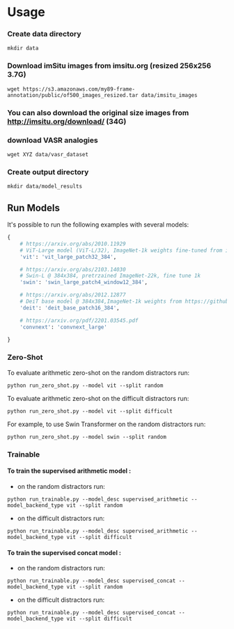 # Usage
### Create data directory
```commandline
mkdir data
```
### Download imSitu images from imsitu.org (resized 256x256 3.7G)
```commandline
wget https://s3.amazonaws.com/my89-frame-annotation/public/of500_images_resized.tar data/imsitu_images
```
### You can also download the original size images from http://imsitu.org/download/ (34G)
### download VASR analogies
```commandline
wget XYZ data/vasr_dataset
```
### Create output directory
```commandline
mkdir data/model_results
```
## Run Models
It's possible to run the following examples with several models:

```python
{
    # https://arxiv.org/abs/2010.11929
    # ViT-Large model (ViT-L/32), ImageNet-1k weights fine-tuned from in21k @ 384x384
    'vit': 'vit_large_patch32_384',

    # https://arxiv.org/abs/2103.14030
    # Swin-L @ 384x384, pretrzained ImageNet-22k, fine tune 1k
    'swin': 'swin_large_patch4_window12_384',

    # https://arxiv.org/abs/2012.12877
    # DeiT base model @ 384x384,ImageNet-1k weights from https://github.com/facebookresearch/deit.
    'deit': 'deit_base_patch16_384',

    # https://arxiv.org/pdf/2201.03545.pdf
    'convnext': 'convnext_large'

}

```

### Zero-Shot
To evaluate arithmetic zero-shot on the random distractors run:
```commandline
python run_zero_shot.py --model vit --split random  
```
To evaluate arithmetic zero-shot on the difficult distractors run:
```commandline
python run_zero_shot.py --model vit --split difficult  
```

For example, to use Swin Transformer on the random distractors run:
```commandline
python run_zero_shot.py --model swin --split random  

```

### Trainable
#### To train the supervised arithmetic model :
- on the random distractors run:

```commandline
python run_trainable.py --model_desc supervised_arithmetic --model_backend_type vit --split random
```
- on the difficult distractors run:
```commandline
python run_trainable.py --model_desc supervised_arithmetic --model_backend_type vit --split difficult
```

#### To train the supervised concat model :
- on the random distractors run:

```commandline
python run_trainable.py --model_desc supervised_concat --model_backend_type vit --split random
```
- on the difficult distractors run:
```commandline
python run_trainable.py --model_desc supervised_concat --model_backend_type vit --split difficult
```

